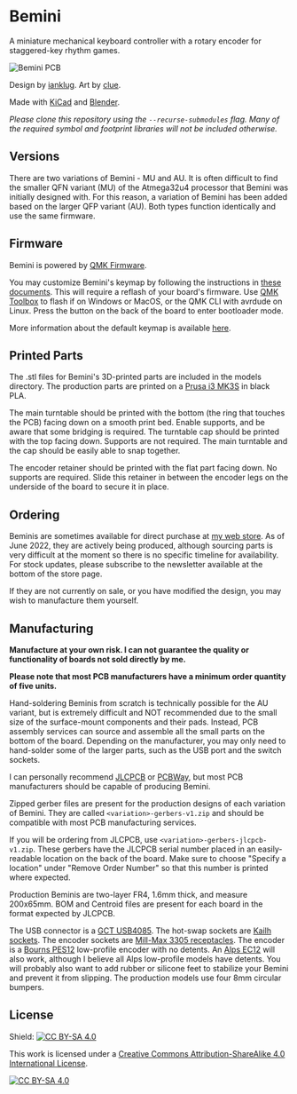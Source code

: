 # Bemini
A miniature mechanical keyboard controller with a rotary encoder for staggered-key rhythm games.

![Bemini PCB](https://i.imgur.com/Y5NZjzr.jpg)

Design by [ianklug](https://ianklug.com). Art by [clue](https://clue.graphics).

Made with [KiCad](https://www.kicad.org/) and [Blender](https://www.blender.org/).

*Please clone this repository using the `--recurse-submodules` flag. Many of the required symbol and footprint libraries will not be included otherwise.*

## Versions

There are two variations of Bemini - MU and AU. It is often difficult to find the smaller QFN variant (MU) of the Atmega32u4 processor that Bemini was initially designed with. For this reason, a variation of Bemini has been added based on the larger QFP variant (AU). Both types function identically and use the same firmware.

## Firmware

Bemini is powered by [QMK Firmware](https://qmk.fm).

You may customize Bemini's keymap by following the instructions in [these documents](https://docs.qmk.fm). This will require a reflash of your board's firmware. Use [QMK Toolbox](https://github.com/qmk/qmk_toolbox) to flash if on Windows or MacOS, or the QMK CLI with avrdude on Linux. Press the button on the back of the board to enter bootloader mode.

More information about the default keymap is available [here](https://kayboards.com/pages/bemini-keymap).

## Printed Parts

The .stl files for Bemini's 3D-printed parts are included in the models directory. The production parts are printed on a [Prusa i3 MK3S](https://www.prusa3d.com/category/original-prusa-i3-mk3s/) in black PLA.

The main turntable should be printed with the bottom (the ring that touches the PCB) facing down on a smooth print bed. Enable supports, and be aware that some bridging is required. The turntable cap should be printed with the top facing down. Supports are not required. The main turntable and the cap should be easily able to snap together.

The encoder retainer should be printed with the flat part facing down. No supports are required. Slide this retainer in between the encoder legs on the underside of the board to secure it in place.

## Ordering

Beminis are sometimes available for direct purchase at [my web store](https://kayboards.com/products/bemini). As of June 2022, they are actively being produced, although sourcing parts is very difficult at the moment so there is no specific timeline for availability. For stock updates, please subscribe to the newsletter available at the bottom of the store page.

If they are not currently on sale, or you have modified the design, you may wish to manufacture them yourself.

## Manufacturing

**Manufacture at your own risk. I can not guarantee the quality or functionality of boards not sold directly by me.**

**Please note that most PCB manufacturers have a minimum order quantity of five units.**

Hand-soldering Beminis from scratch is technically possible for the AU variant, but is extremely difficult and NOT recommended due to the small size of the surface-mount components and their pads. Instead, PCB assembly services can source and assemble all the small parts on the bottom of the board. Depending on the manufacturer, you may only need to hand-solder some of the larger parts, such as the USB port and the switch sockets.

I can personally recommend [JLCPCB](https://jlcpcb.com) or [PCBWay](https://pcbway.com/), but most PCB manufacturers should be capable of producing Bemini.

Zipped gerber files are present for the production designs of each variation of Bemini. They are called `<variation>-gerbers-v1.zip` and should be compatible with most PCB manufacturing services.

If you will be ordering from JLCPCB, use `<variation>-gerbers-jlcpcb-v1.zip`. These gerbers have the JLCPCB serial number placed in an easily-readable location on the back of the board. Make sure to choose "Specify a location" under "Remove Order Number" so that this number is printed where expected.

Production Beminis are two-layer FR4, 1.6mm thick, and measure 200x65mm. BOM and Centroid files are present for each board in the format expected by JLCPCB.

The USB connector is a [GCT USB4085](https://gct.co/connector/usb4085). The hot-swap sockets are [Kailh sockets](https://www.kailhswitch.com/mechanical-keyboard-switches/box-switches/mechanical-keyboard-switches-kailh-pcb-socket.html). The encoder sockets are [Mill-Max 3305 receptacles](https://www.mill-max.com/products/receptacle/3305). The encoder is a [Bourns PES12](https://www.bourns.com/pdfs/pes12.pdf) low-profile encoder with no detents. An [Alps EC12](https://tech.alpsalpine.com/prod/e/html/encoder/incremental/ec12e/ec12e_list.html) will also work, although I believe all Alps low-profile models have detents. You will probably also want to add rubber or silicone feet to stabilize your Bemini and prevent it from slipping. The production models use four 8mm circular bumpers.

## License

Shield: [![CC BY-SA 4.0][cc-by-sa-shield]][cc-by-sa]

This work is licensed under a
[Creative Commons Attribution-ShareAlike 4.0 International License][cc-by-sa].

[![CC BY-SA 4.0][cc-by-sa-image]][cc-by-sa]

[cc-by-sa]: http://creativecommons.org/licenses/by-sa/4.0/
[cc-by-sa-image]: https://licensebuttons.net/l/by-sa/4.0/88x31.png
[cc-by-sa-shield]: https://img.shields.io/badge/License-CC%20BY--SA%204.0-lightgrey.svg
